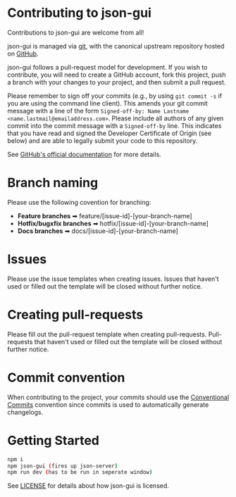 # Contributing to json-gui

Contributions to json-gui are welcome from all!

json-gui is managed via [git](https://git-scm.com), with the canonical upstream
repository hosted on [GitHub](https://github.com/simoneldevig/json-gui).

json-gui follows a pull-request model for development.  If you wish to
contribute, you will need to create a GitHub account, fork this project, push a
branch with your changes to your project, and then submit a pull request.

Please remember to sign off your commits (e.g., by using `git commit -s` if you
are using the command line client). This amends your git commit message with a line
of the form `Signed-off-by: Name Lastname <name.lastmail@emailaddress.com>`. Please
include all authors of any given commit into the commit message with a
`Signed-off-by` line. This indicates that you have read and signed the Developer
Certificate of Origin (see below) and are able to legally submit your code to
this repository.

See [GitHub's official documentation](https://help.github.com/articles/using-pull-requests/) for more details.

# Branch naming
Please use the following covention for branching: 
- **Feature branches** ➡ feature/[issue-id]-[your-branch-name]
- **Hotfix/bugxfix branches** ➡ hotfix/[issue-id]-[your-branch-name]
- **Docs branches** ➡ docs/[issue-id]-[your-branch-name]

# Issues
Please use the issue templates when creating issues. Issues that haven't used or filled out the template will be closed without further notice.

# Creating pull-requests
Please fill out the pull-request template when creating pull-requests. Pull-requests that haven't used or filled out the template will be closed without further notice.

# Commit convention
When contributing to the project, your commits should use the [Conventional Commits](https://www.conventionalcommits.org/en/v1.0.0/) convention since commits is used to automatically generate changelogs.

# Getting Started

``` bash
npm i
npm json-gui (fires up json-server)
npm run dev (has to be run in seperate window)
```

See [LICENSE](https://github.com/simoneldevig/json-gui/blob/master/LICENSE)
for details about how json-gui is licensed.
